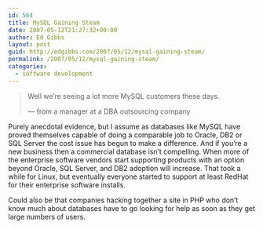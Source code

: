 ```yaml
---
id: 564
title: MySQL Gaining Steam
date: 2007-05-12T21:27:32+00:00
author: Ed Gibbs
layout: post
guid: http://edgibbs.com/2007/05/12/mysql-gaining-steam/
permalink: /2007/05/12/mysql-gaining-steam/
categories:
  - software development
---
```

> Well we&#8217;re seeing a lot more MySQL customers these days.
> 
> &#8212; from a manager at a DBA outsourcing company

Purely anecdotal evidence, but I assume as databases like MySQL have proved themselves capable of doing a comparable job to Oracle, DB2 or SQL Server the cost issue has begun to make a difference. And if you&#8217;re a new business then a commercial database isn&#8217;t compelling. When more of the enterprise software vendors start supporting products with an option beyond Oracle, SQL Server, and DB2 adoption will increase. That took a while for Linux, but eventually everyone started to support at least RedHat for their enterprise software installs. 

Could also be that companies hacking together a site in PHP who don&#8217;t know much about databases have to go looking for help as soon as they get large numbers of users.